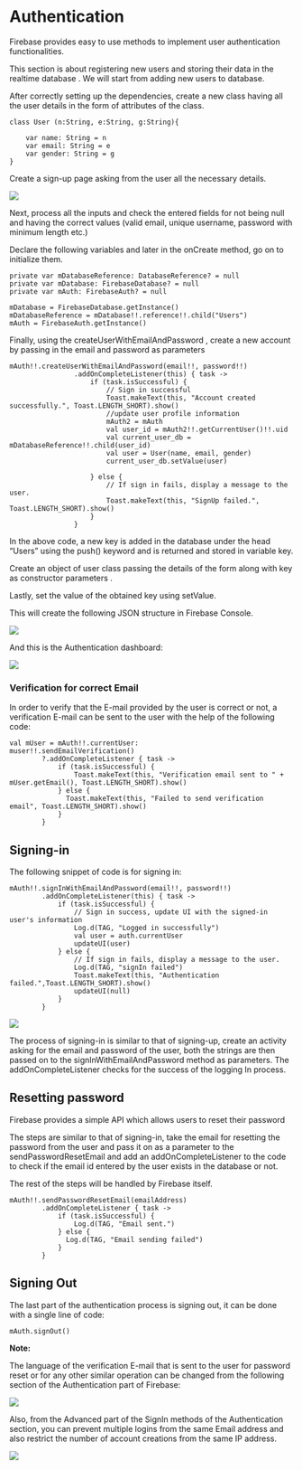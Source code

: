 # Authentication

Firebase provides easy to use methods to implement user authentication functionalities.

This section is about registering new users and storing their data in the realtime database .
We will start from adding new users to database.

After correctly setting up the dependencies, create a new class having all the user details in the form of attributes of the class.

```
class User (n:String, e:String, g:String){

    var name: String = n
    var email: String = e
    var gender: String = g
}
```

Create a sign-up page asking from the user all the necessary details. 

![](./images/Database2.png)

Next, process all the inputs and check the entered fields for not being null and having the correct values (valid email, unique username, password with minimum length etc.)

Declare the following variables and later in the onCreate method, go on to initialize them.

```
private var mDatabaseReference: DatabaseReference? = null
private var mDatabase: FirebaseDatabase? = null
private var mAuth: FirebaseAuth? = null
```

```
mDatabase = FirebaseDatabase.getInstance()
mDatabaseReference = mDatabase!!.reference!!.child("Users")
mAuth = FirebaseAuth.getInstance()
```

Finally, using the createUserWithEmailAndPassword , create a new account by passing in the email and password as parameters

```
mAuth!!.createUserWithEmailAndPassword(email!!, password!!)
                .addOnCompleteListener(this) { task ->
                    if (task.isSuccessful) {
                        // Sign in successful
                        Toast.makeText(this, "Account created successfully.", Toast.LENGTH_SHORT).show()
                        //update user profile information
                        mAuth2 = mAuth
                        val user_id = mAuth2!!.getCurrentUser()!!.uid
                        val current_user_db =  mDatabaseReference!!.child(user_id)
                        val user = User(name, email, gender)
                        current_user_db.setValue(user)

                    } else {
                        // If sign in fails, display a message to the user.
                        Toast.makeText(this, "SignUp failed.", Toast.LENGTH_SHORT).show()
                    }
                }
```

In the above code, a new key is added in the database under the head “Users” using the push() keyword and is returned and stored in variable key.

Create an object of user class passing the details of the form along with key as constructor parameters .

Lastly, set the value of the obtained key using setValue.

This will create the following JSON structure in Firebase Console.

![](./images/Auth1.png)

And this is the Authentication dashboard: 

![](./images/Auth2.png)

### Verification for correct Email

In order to verify that the E-mail provided by the user is correct or not, a verification E-mail can be sent to the user with the help of the following code: 

```
val mUser = mAuth!!.currentUser:
muser!!.sendEmailVerification()
        ?.addOnCompleteListener { task ->
            if (task.isSuccessful) {
                Toast.makeText(this, "Verification email sent to " + mUser.getEmail(), Toast.LENGTH_SHORT).show()
            } else {
              Toast.makeText(this, "Failed to send verification email", Toast.LENGTH_SHORT).show()
            }
        }
 ```
 
## Signing-in

The following snippet of code is for signing in:

```
mAuth!!.signInWithEmailAndPassword(email!!, password!!)
        .addOnCompleteListener(this) { task ->
            if (task.isSuccessful) {
                // Sign in success, update UI with the signed-in user's information
                Log.d(TAG, "Logged in successfully")
                val user = auth.currentUser
                updateUI(user)
            } else {
                // If sign in fails, display a message to the user.
                Log.d(TAG, "signIn failed")
                Toast.makeText(this, "Authentication failed.",Toast.LENGTH_SHORT).show()
                updateUI(null)
            }
        }
 ```
 ![](./images/Auth3.png)
 
 The process of signing-in is similar to that of signing-up, create an activity asking for the email and  password of the user, both the strings are then passed on to the signInWithEmailAndPassword method as parameters. The addOnCompleteListener checks for the success of the logging In process.
 
## Resetting password

Firebase provides a simple API which allows users to reset their password
 
The steps are similar to that of signing-in, take the email for resetting the password from the user and pass it on as a parameter to the sendPasswordResetEmail and add an addOnCompleteListener to the code to check if the email id entered by the user exists in the database or not.

The rest of the steps will be handled by Firebase itself.

```
mAuth!!.sendPasswordResetEmail(emailAddress)
        .addOnCompleteListener { task ->
            if (task.isSuccessful) {
                Log.d(TAG, "Email sent.")
            } else {
              Log.d(TAG, "Email sending failed")
            }
        }
```

## Signing Out

The last part of the authentication process is signing out, it can be done with a single line of code:
```
mAuth.signOut()
```
**Note:**

The language of the verification E-mail that is sent to the user for password reset or for any other similar operation can be changed from the following section of the Authentication part of Firebase:
 
 ![](./images/Auth4.png)

Also, from the Advanced part of the SignIn methods of the Authentication section, you can prevent multiple logins from the same Email address and also restrict the number of account creations from the same IP address.

 ![](./images/Auth5.png)






